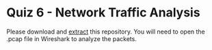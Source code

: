 # Quiz 6 - Network Traffic Analysis

Please download and <a href="https://support.microsoft.com/en-us/windows/zip-and-unzip-files-8d28fa72-f2f9-712f-67df-f80cf89fd4e5#:~:text=To%20unzip%20a%20single%20file,and%20then%20follow%20the%20instructions." target="_blank">extract</a> this repository. You will need to open the .pcap file in Wireshark to analyze the packets.
